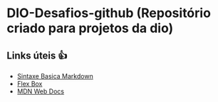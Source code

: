 # DIO-Desafios-github (Repositório criado para projetos da dio)

## Links úteis 👍
- [Sintaxe Basica Markdown](https://www.markdownguide.org/basic-syntax/)
- [Flex Box](https://css-tricks.com/snippets/css/a-guide-to-flexbox/)
- [MDN Web Docs](https://developer.mozilla.org/en-US/)
